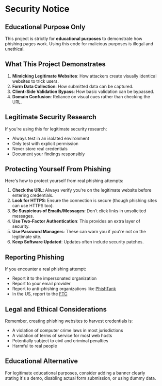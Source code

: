 # Security Notice

## Educational Purpose Only

This project is strictly for **educational purposes** to demonstrate how phishing pages work. Using this code for malicious purposes is illegal and unethical.

## What This Project Demonstrates

1. **Mimicking Legitimate Websites**: How attackers create visually identical websites to trick users.
2. **Form Data Collection**: How submitted data can be captured.
3. **Client-Side Validation Bypass**: How basic validation can be bypassed.
4. **Domain Confusion**: Reliance on visual cues rather than checking the URL.

## Legitimate Security Research

If you're using this for legitimate security research:
- Always test in an isolated environment
- Only test with explicit permission
- Never store real credentials
- Document your findings responsibly

## Protecting Yourself From Phishing

Here's how to protect yourself from real phishing attempts:

1. **Check the URL**: Always verify you're on the legitimate website before entering credentials.
2. **Look for HTTPS**: Ensure the connection is secure (though phishing sites can use HTTPS too).
3. **Be Suspicious of Emails/Messages**: Don't click links in unsolicited messages.
4. **Use Two-Factor Authentication**: This provides an extra layer of security.
5. **Use Password Managers**: These can warn you if you're not on the legitimate site.
6. **Keep Software Updated**: Updates often include security patches.

## Reporting Phishing

If you encounter a real phishing attempt:
- Report it to the impersonated organization
- Report to your email provider
- Report to anti-phishing organizations like [PhishTank](https://www.phishtank.com/)
- In the US, report to the [FTC](https://reportfraud.ftc.gov/)

## Legal and Ethical Considerations

Remember, creating phishing websites to harvest credentials is:
- A violation of computer crime laws in most jurisdictions
- A violation of terms of service for most web hosts
- Potentially subject to civil and criminal penalties
- Harmful to real people

## Educational Alternative

For legitimate educational purposes, consider adding a banner clearly stating it's a demo, disabling actual form submission, or using dummy data. 